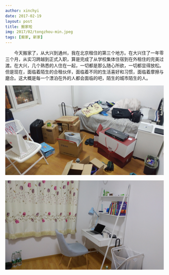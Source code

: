 ```yaml
---
author: xinchyi
date: 2017-02-19
layout: post
title: 搬家啦
img: 2017/02/tongzhou-min.jpeg
tags: [搬家, 新家]
---
```


　　今天搬家了，从大兴到通州，我在北京租住的第三个地方。在大兴住了一年零三个月，从实习跨越到正式入职，算是完成了从学校集体住宿到在外租住的完美过渡。在大兴，几个熟悉的人住在一起，一切都是那么随心所欲，一切都显得放松。但是现在，面临着陌生的合租伙伴，面临着不同的生活喜好和习惯，面临着摩擦与磨合。这大概是每一个漂泊在外的人都会面临的吧，陌生的城市陌生的人。

![大兴](/assets/img/2017/02/daxing-min.jpeg "大兴")

![通州](/assets/img/2017/02/tongzhou-min.jpeg "通州")
